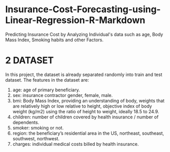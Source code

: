# Insurance-Cost-Forecasting-using-Linear-Regression-R-Markdown
Predicting Insurance Cost by Analyzing Individual's data such as age, Body Mass Index, Smoking habits and other Factors.


# 2 DATASET
In this project, the dataset is already separated randomly into train and test dataset.
The features in the dataset are:
1. age: age of primary beneficiary.
2. sex: insurance contractor gender, female, male.
3. bmi: Body Mass Index, providing an understanding of body, weights that are relatively
high or low relative to height, objective index of body weight (kg/m2) using the ratio
of height to weight, ideally 18.5 to 24.9.
4. children: number of children covered by health insurance / number of dependents.
5. smoker: smoking or not.
6. region: the beneficiary’s residential area in the US, northeast, southeast, southwest,
northwest.
7. charges: individual medical costs billed by health insurance.
